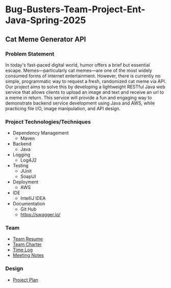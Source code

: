 # Bug-Busters-Team-Project-Ent-Java-Spring-2025
## Cat Meme Generator API

### Problem Statement
In today's fast-paced digital world, humor offers a brief but essential escape. Memes—particularly cat memes—are one of
the most widely consumed forms of internet entertainment. However, there is currently no simple, programmatic way to
request a fresh, randomized cat meme via API. Our project aims to solve this by developing a lightweight RESTful Java
web service that allows clients to upload an image and text and receive an url to a meme in return. This service will provide a fun and
engaging way to demonstrate backend service development using Java and AWS, while practicing file I/O, image
manipulation, and API design.
### Project Technologies/Techniques
- Dependency Management
  - Maven
- Backend
  - Java
- Logging
  - Log4J2
- Testing
  - JUnit
  - SoapUI
- Deployment
  - AWS
- IDE
  - IntelliJ IDEA
- Documentation
  - Git Hub
  - https://swagger.io/
### Team
- [Team Resume](team/team-resume.md)
- [Team Charter](team/team-charter.md)
- [Time Log](team/timelog.md)
- [Meeting Notes](team/team-meetings.md)
### Design
- [Project Plan](team/project-plan.md)